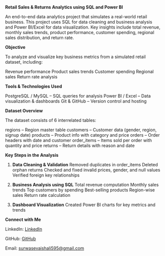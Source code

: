 **Retail Sales & Returns Analytics using SQL and Power BI**

An end-to-end data analytics project that simulates a real-world retail business. This project uses SQL for data cleaning and business analysis and Power BI/Excel for data visualization. Key insights include total revenue, monthly sales trends, product performance, customer spending, regional sales distribution, and return rate.

**Objective**

To analyze and visualize key business metrics from a simulated retail dataset, including:

Revenue performance
Product sales trends
Customer spending
Regional sales
Return rate analysis

**Tools & Technologies Used**

PostgreSQL / MySQL – SQL queries for analysis
Power BI / Excel – Data visualization & dashboards
Git & GitHub – Version control and hosting

**Dataset Overview**

The dataset consists of 6 interrelated tables:

regions – Region master table
customers – Customer data (gender, region, signup date)
products – Product info with category and price
orders – Order headers with date and customer
order_items – Items sold per order with quantity and price
returns – Return details with reason and date


 **Key Steps in the Analysis**
 
1. **Data Cleaning & Validation**
    Removed duplicates in order_items
    Deleted orphan returns
    Checked and fixed invalid prices, gender, and null values
    Verified foreign key relationships

2. **Business Analysis using SQL**
    Total revenue computation
    Monthly sales trends
    Top customers by spending
    Best-selling products
    Region-wise sales
    Return rate calculation

3. **Dashboard Visualization**
    Created Power BI charts for key metrics and trends

**Connect with Me**

LinkedIn: [LinkedIn](https://www.linkedin.com/in/vaishali-s-579a672b8/)

GitHub: [GitHub](https://github.com/Vaishuu98)

Email: surwasevaishali595@gmail.com
